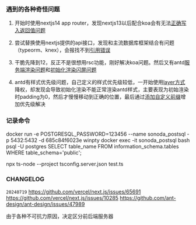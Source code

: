 ### 遇到的各种奇怪问题

1. 开始时使用nextjs14 app router，发现nextjs13以后配合koa会有无法[正确写入返回值问题](https://github.com/vercel/next.js/issues/65691)

2. 尝试替换使用nextjs提供的api接口，发现和主流数据库框架结合有问题（typeorm、knex），会报找不到[引用错误](https://github.com/vercel/next.js/issues/53944)

3. 干脆先降到12，反正不是很想用rsc功能，刚好解决koa问题。然后又有antd[服务端渲染问题](https://ant.design/docs/react/server-side-rendering-cn)和[初始化渲染闪屏问题](https://ant.design/docs/react/use-with-next-cn)

4. antd有样式优先级问题，自己定义的样式优先级较低，一开始使用[layer方式](https://ant.design/docs/react/compatible-style-cn)降权，却发现会导致初始化渲染不能正常渲染antd样式，主要表现为初始渲染时padding为0，然后才慢慢移动到正确的位置，最后通过[添加自定义前缀](https://ant.design/docs/react/compatible-style-cn#where-%E9%80%89%E6%8B%A9%E5%99%A8)增加优先级解决

### 记录命令

docker run -e POSTGRESQL_PASSWORD=123456 --name sonoda_postsql -p 5432:5432 -d 685c84f6023e
winpty docker exec -it sonoda_postsql bash
psql -U postgres
SELECT table_name FROM information_schema.tables WHERE table_schema='public';

npx ts-node --project tsconfig.server.json test.ts

### CHANGELOG

`20240719`
https://github.com/vercel/next.js/issues/65691
https://github.com/vercel/next.js/issues/10285
https://github.com/ant-design/ant-design/issues/47989

由于各种不可抗力原因，决定区分前后端服务器